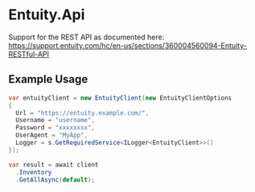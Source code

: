 # Entuity.Api

Support for the REST API as documented here:
https://support.entuity.com/hc/en-us/sections/360004560094-Entuity-RESTful-API

## Example Usage
``` C#
var entuityClient = new EntuityClient(new EntuityClientOptions
{
  Url = "https://entuity.example.com/",
  Username = "username",
  Password = "xxxxxxxx",
  UserAgent = "MyApp",
  Logger = s.GetRequiredService<ILogger<EntuityClient>>()
});

var result = await client
  .Inventory
  .GetAllAsync(default);
```
